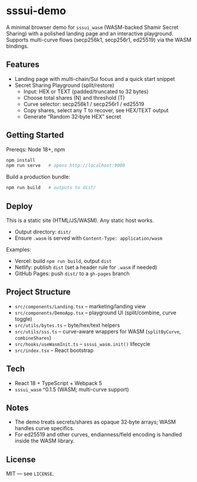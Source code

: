 # sssui-demo

A minimal browser demo for `sssui_wasm` (WASM-backed Shamir Secret Sharing) with a polished landing page and an interactive playground. Supports multi-curve flows (secp256k1, secp256r1, ed25519) via the WASM bindings.

## Features
- Landing page with multi-chain/Sui focus and a quick start snippet
- Secret Sharing Playground (split/restore)
  - Input: HEX or TEXT (padded/truncated to 32 bytes)
  - Choose total shares (N) and threshold (T)
  - Curve selector: secp256k1 / secp256r1 / ed25519
  - Copy shares, select any T to recover, see HEX/TEXT output
  - Generate “Random 32‑byte HEX” secret

## Getting Started
Prereqs: Node 18+, npm

```bash
npm install
npm run serve   # opens http://localhost:9000
```

Build a production bundle:

```bash
npm run build   # outputs to dist/
```

## Deploy
This is a static site (HTML/JS/WASM). Any static host works.
- Output directory: `dist/`
- Ensure `.wasm` is served with `Content-Type: application/wasm`

Examples:
- Vercel: build `npm run build`, output `dist`
- Netlify: publish `dist` (set a header rule for `.wasm` if needed)
- GitHub Pages: push `dist/` to a `gh-pages` branch

## Project Structure
- `src/components/Landing.tsx` – marketing/landing view
- `src/components/DemoApp.tsx` – playground UI (split/combine, curve toggle)
- `src/utils/bytes.ts` – byte/hex/text helpers
- `src/utils/sss.ts` – curve-aware wrappers for WASM (`splitByCurve`, `combineShares`)
- `src/hooks/useWasmInit.ts` – `sssui_wasm.init()` lifecycle
- `src/index.tsx` – React bootstrap

## Tech
- React 18 + TypeScript + Webpack 5
- `sssui_wasm` ^0.1.5 (WASM; multi-curve support)

## Notes
- The demo treats secrets/shares as opaque 32‑byte arrays; WASM handles curve specifics.
- For ed25519 and other curves, endianness/field encoding is handled inside the WASM library.

## License
MIT — see `LICENSE`.
